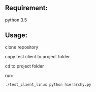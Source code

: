 Requirement:
------------ 
python 3.5

Usage:
------
clone repository

copy test client to project folder

cd to project folder

run:
```
./test_client_linux python hierarchy.py
```
